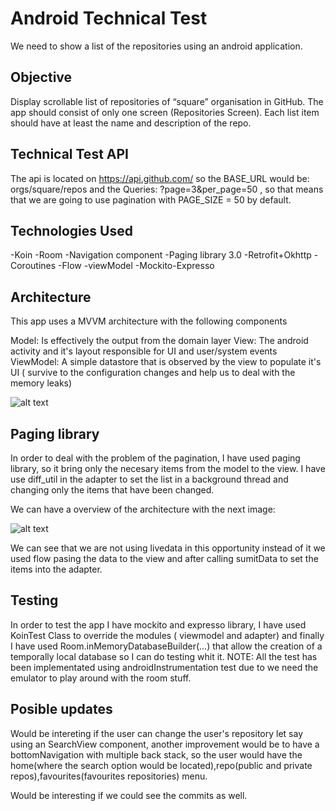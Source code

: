 
# Android Technical Test

We need to show a list of the repositories  using an android application.


## Objective

Display scrollable list of repositories of “square” organisation in GitHub. The app should consist of only one screen (Repositories Screen).
Each list item should have at least the name and description of the repo. 

## Technical Test API

The api is located on https://api.github.com/ so the BASE_URL would be: orgs/square/repos and the Queries: ?page=3&per_page=50 , so that means that
we are going to use pagination with PAGE_SIZE = 50 by default.

## Technologies Used

-Koin -Room -Navigation component -Paging library 3.0 -Retrofit+Okhttp -Coroutines -Flow -viewModel -Mockito-Expresso


## Architecture

This app uses a MVVM architecture with the following components

Model: Is effectively the output from the domain layer
View: The android activity and it's layout responsible for UI and user/system events
ViewModel: A simple datastore that is observed by the view to populate it's UI ( survive to the configuration changes and help us to deal with the memory leaks)

![alt text](https://encrypted-tbn0.gstatic.com/images?q=tbn%3AANd9GcTDBDE6fEDFGXfXVd8VpnpSK8PMDW7R1njA3A&usqp=CAU)

## Paging library

In order to deal with the problem of the pagination, I have used paging library, so it bring only the necesary items from the model to the view. 
I have use diff_util in the adapter to set the list in a background thread and changing only the items that have been changed.

We can have a overview of the architecture with the next image:

![alt text](https://developer.android.com/topic/libraries/architecture/images/paging3-library-architecture.svg)

We can see that we are not using livedata in this opportunity instead of it we used flow pasing the data to the view and after calling sumitData 
to set the items into the adapter.

## Testing

In order to test the app I have mockito and expresso library, I have used KoinTest Class to override the modules ( viewmodel and adapter) and finally 
I have used Room.inMemoryDatabaseBuilder(...) that allow the creation of a temporally local database so I can do testing whit it.
NOTE: All the test has been implementated using androidInstrumentation test due to we need the emulator to play around with the room stuff.

## Posible updates

Would be intereting if the user can change the user's repository let say using an SearchView component, another improvement would be to have a bottomNavigation with multiple back stack,
so the user would have the home(where the search option would be located),repo(public and private repos),favourites(favourites repositories) menu.

Would be interesting if we could see the commits as well.









